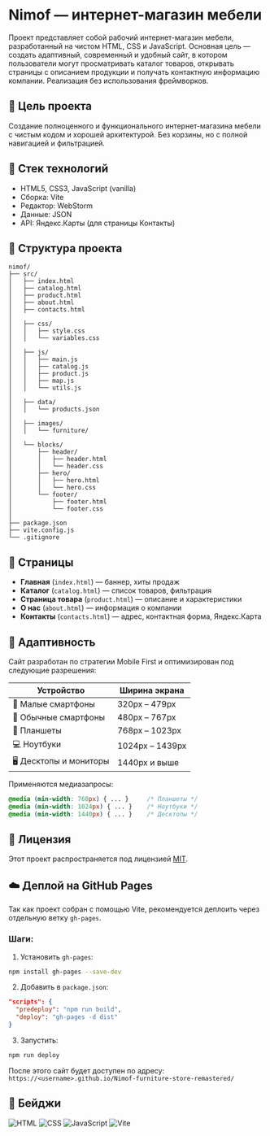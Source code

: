 # Nimof — интернет-магазин мебели

Проект представляет собой рабочий интернет-магазин мебели, разработанный на чистом HTML, CSS и JavaScript. Основная цель — создать адаптивный, современный и удобный сайт, в котором пользователи могут просматривать каталог товаров, открывать страницы с описанием продукции и получать контактную информацию компании. Реализация без использования фреймворков.

## 📌 Цель проекта

Создание полноценного и функционального интернет-магазина мебели с чистым кодом и хорошей архитектурой. Без корзины, но с полной навигацией и фильтрацией.

## 🚀 Стек технологий

- HTML5, CSS3, JavaScript (vanilla)
- Сборка: Vite
- Редактор: WebStorm
- Данные: JSON
- API: Яндекс.Карты (для страницы Контакты)


## 📂 Структура проекта

```
nimof/
├── src/
│   ├── index.html
│   ├── catalog.html
│   ├── product.html
│   ├── about.html
│   ├── contacts.html
│
│   ├── css/
│   │   ├── style.css
│   │   └── variables.css
│
│   ├── js/
│   │   ├── main.js
│   │   ├── catalog.js
│   │   ├── product.js
│   │   ├── map.js
│   │   └── utils.js
│
│   ├── data/
│   │   └── products.json
│
│   ├── images/
│   │   └── furniture/
│
│   └── blocks/
│       ├── header/
│       │   ├── header.html
│       │   └── header.css
│       ├── hero/
│       │   ├── hero.html
│       │   └── hero.css
│       └── footer/
│           ├── footer.html
│           └── footer.css
│
├── package.json
├── vite.config.js
└── .gitignore
```

## 📄 Страницы

- **Главная** (`index.html`) — баннер, хиты продаж
- **Каталог** (`catalog.html`) — список товаров, фильтрация
- **Страница товара** (`product.html`) — описание и характеристики
- **О нас** (`about.html`) — информация о компании
- **Контакты** (`contacts.html`) — адрес, контактная форма, Яндекс.Карта

## 📱 Адаптивность

Сайт разработан по стратегии Mobile First и оптимизирован под следующие разрешения:

| Устройство               | Ширина экрана     |
|--------------------------|-------------------|
| 📱 Малые смартфоны       | 320px – 479px     |
| 📱 Обычные смартфоны     | 480px – 767px     |
| 📲 Планшеты              | 768px – 1023px    |
| 💻 Ноутбуки              | 1024px – 1439px   |
| 🖥 Десктопы и мониторы    | 1440px и выше     |

Применяются медиазапросы:

```css
@media (min-width: 768px) { ... }     /* Планшеты */
@media (min-width: 1024px) { ... }    /* Ноутбуки */
@media (min-width: 1440px) { ... }    /* Десктопы */
```

## 🧾 Лицензия

Этот проект распространяется под лицензией [MIT](LICENSE).

## ☁️ Деплой на GitHub Pages

Так как проект собран с помощью Vite, рекомендуется деплоить через отдельную ветку `gh-pages`.

### Шаги:

1. Установить `gh-pages`:

```bash
npm install gh-pages --save-dev
```

2. Добавить в `package.json`:

```json
"scripts": {
  "predeploy": "npm run build",
  "deploy": "gh-pages -d dist"
}
```

3. Запустить:

```bash
npm run deploy
```

После этого сайт будет доступен по адресу:
`https://<username>.github.io/Nimof-furniture-store-remastered/`

## 📛 Бейджи

![HTML](https://img.shields.io/badge/HTML5-%23E34F26.svg?style=flat&logo=html5&logoColor=white)
![CSS](https://img.shields.io/badge/CSS3-%231572B6.svg?style=flat&logo=css3&logoColor=white)
![JavaScript](https://img.shields.io/badge/JavaScript-%23F7DF1E.svg?style=flat&logo=javascript&logoColor=black)
![Vite](https://img.shields.io/badge/Vite-%23646CFF.svg?style=flat&logo=vite&logoColor=white)
